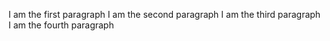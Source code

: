 I am the first paragraph
I am the second paragraph
I am the third paragraph
I am the fourth paragraph
